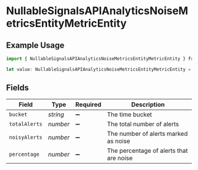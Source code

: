 # NullableSignalsAPIAnalyticsNoiseMetricsEntityMetricEntity

## Example Usage

```typescript
import { NullableSignalsAPIAnalyticsNoiseMetricsEntityMetricEntity } from "firehydrant-typescript-sdk/models/components";

let value: NullableSignalsAPIAnalyticsNoiseMetricsEntityMetricEntity = {};
```

## Fields

| Field                                   | Type                                    | Required                                | Description                             |
| --------------------------------------- | --------------------------------------- | --------------------------------------- | --------------------------------------- |
| `bucket`                                | *string*                                | :heavy_minus_sign:                      | The time bucket                         |
| `totalAlerts`                           | *number*                                | :heavy_minus_sign:                      | The total number of alerts              |
| `noisyAlerts`                           | *number*                                | :heavy_minus_sign:                      | The number of alerts marked as noise    |
| `percentage`                            | *number*                                | :heavy_minus_sign:                      | The percentage of alerts that are noise |